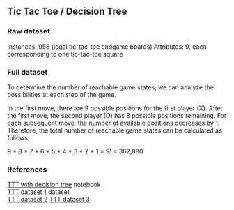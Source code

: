 ## Tic Tac Toe / Decision Tree

### Raw dataset

Instances: 958 (legal tic-tac-toe endgame boards)
Attributes: 9, each corresponding to one tic-tac-toe square

### Full dataset

To determine the number of reachable game states, 
we can analyze the possibilities at each step of the game.

In the first move, there are 9 possible positions for the first player (X).
After the first move, the second player (O) has 8 possible positions remaining.
For each subsequent move, the number of available positions decreases by 1.
Therefore, the total number of reachable game states can be calculated as follows:

9 * 8 * 7 * 6 * 5 * 4 * 3 * 2 * 1 = 9! = 362,880

### References

[TTT with decision tree](https://www.kaggle.com/code/pulkitmundra/tictactoe-with-decision-tree/notebook) notebook  
[TTT dataset 1](https://www.kaggle.com/datasets/aungpyaeap/tictactoe-endgame-dataset-uci) dataset  
[TTT dataset 2](https://www.kaggle.com/datasets/somesh24/tictactoe)
[TTT dataset 3](https://amit9oct.github.io/2020-08-12-LearnTicTacToe/)